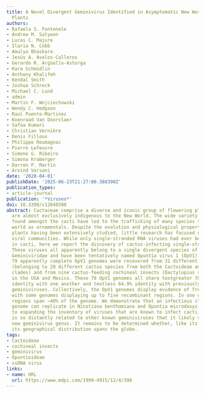 ```yaml
---
title: A Novel Divergent Geminivirus Identified in Asymptomatic New World Cactaceae
  Plants
authors:
- Rafaela S. Fontenele
- Andrew M. Salywon
- Lucas C. Majure
- Ilaria N. Cobb
- Amulya Bhaskara
- Jesús A. Avalos-Calleros
- Gerardo R. Argüello-Astorga
- Kara Schmidlin
- Anthony Khalifeh
- Kendal Smith
- Joshua Schreck
- Michael C. Lund
- admin
- Martin F. Wojciechowski
- Wendy C. Hodgson
- Raul Puente-Martinez
- Koenraad Van Doorslaer
- Safaa Kumari
- Christian Vernière
- Denis Filloux
- Philippe Roumagnac
- Pierre Lefeuvre
- Simone G. Ribeiro
- Simona Kraberger
- Darren P. Martin
- Arvind Varsani
date: '2020-04-01'
publishDate: '2025-06-23T21:27:00.388390Z'
publication_types:
- article-journal
publication: '*Viruses*'
doi: 10.3390/v12040398
abstract: Cactaceae comprise a diverse and iconic group of flowering plants which
  are almost exclusively indigenous to the New World. The wide variety of growth forms
  found amongst the cacti have led to the trafficking of many species throughout the
  world as ornamentals. Despite the evolution and physiological properties of these
  plants having been extensively studied, little research has focused on cactus-associated
  viral communities. While only single-stranded RNA viruses had ever been reported
  in cacti, here we report the discovery of cactus-infecting single-stranded DNA viruses.
  These viruses all apparently belong to a single divergent species of the family
  Geminiviridae and have been tentatively named Opuntia virus 1 (OpV1). A total of
  79 apparently complete OpV1 genomes were recovered from 31 different cactus plants
  (belonging to 20 different cactus species from both the Cactoideae and Opuntioideae
  clades) and from nine cactus-feeding cochineal insects (Dactylopius sp.) sampled
  in the USA and Mexico. These 79 OpV1 genomes all share textgreater 78.4% nucleotide
  identity with one another and textless 64.9% identity with previously characterized
  geminiviruses. Collectively, the OpV1 genomes display evidence of frequent recombination,
  with some genomes displaying up to five recombinant regions. In one case, recombinant
  regions span ~40% of the genome. We demonstrate that an infectious clone of an OpV1
  genome can replicate in Nicotiana benthamiana and Opuntia microdasys. In addition
  to expanding the inventory of viruses that are known to infect cacti, the OpV1 group
  is so distantly related to other known geminiviruses that it likely represents a
  new geminivirus genus. It remains to be determined whether, like its cactus hosts,
  its geographical distribution spans the globe.
tags:
- Cactoideae
- cochineal insects
- geminivirus
- Opuntioideae
- ssDNA virus
links:
- name: URL
  url: https://www.mdpi.com/1999-4915/12/4/398
---
```

